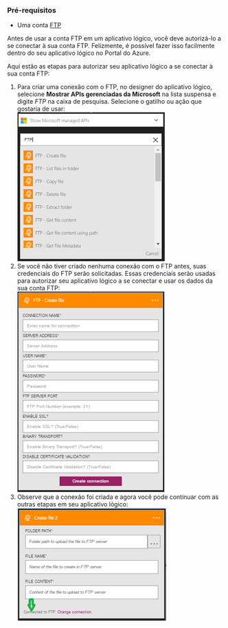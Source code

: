 ### <a name="prerequisites"></a>Pré-requisitos
* Uma conta [FTP](https://wikipedia.org/wiki/File_Transfer_Protocol)  

Antes de usar a conta FTP em um aplicativo lógico, você deve autorizá-lo a se conectar à sua conta FTP. Felizmente, é possível fazer isso facilmente dentro do seu aplicativo lógico no Portal do Azure.  

Aqui estão as etapas para autorizar seu aplicativo lógico a se conectar à sua conta FTP:  

1. Para criar uma conexão com o FTP, no designer do aplicativo lógico, selecione **Mostrar APIs gerenciadas da Microsoft** na lista suspensa e digite *FTP* na caixa de pesquisa. Selecione o gatilho ou ação que gostaria de usar:   
   ![Etapa de criação de conexão com o FTP](./media/connectors-create-api-ftp/ftp-1.png)  
2. Se você não tiver criado nenhuma conexão com o FTP antes, suas credenciais do FTP serão solicitadas. Essas credenciais serão usadas para autorizar seu aplicativo lógico a se conectar e usar os dados da sua conta FTP:  
   ![etapa de criação de conexão com o FTP](./media/connectors-create-api-ftp/ftp-2.png)  
3. Observe que a conexão foi criada e agora você pode continuar com as outras etapas em seu aplicativo lógico:  
   ![etapa de criação de conexão com o FTP](./media/connectors-create-api-ftp/ftp-3.png)  



<!--HONumber=Nov16_HO3-->


